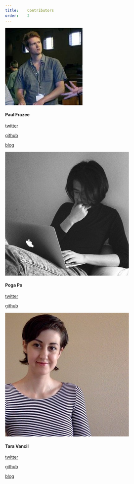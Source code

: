 ```yaml
---
title:    Contributors
order:    2
---
```


<div class="team-member">
  <div><img src="/img/team/pfrazee.png"></div>
  <div>
    <h4>Paul Frazee</h4>
    <p><span class="fa fa-twitter"></span> <a href="https://twitter.com/pfrazee">twitter</a></p>
    <p><span class="fa fa-github"></span> <a href="https://github.com/pfrazee">github</a></p>
    <p><span class="fa fa-file"></span> <a href="https://pfrazee.github.io">blog</a></p>
  </div>
</div>

<div class="team-member">
  <div><img src="/img/team/pogapo.jpg"></div>
  <div>
    <h4>Poga Po</h4>
    <p><span class="fa fa-twitter"></span> <a href="https://twitter.com/devpoga">twitter</a></p>
    <p><span class="fa fa-github"></span> <a href="https://github.com/poga">github</a></p>
  </div>
</div>

<div class="team-member">
  <div><img src="/img/team/tvancil.jpg"></div>
  <div>
    <h4>Tara Vancil</h4>
    <p><span class="fa fa-twitter"></span> <a href="https://twitter.com/taravancil">twitter</a></p>
    <p><span class="fa fa-github"></span> <a href="https://github.com/taravancil">github</a></p>
    <p><span class="fa fa-file"></span> <a href="https://taravancil.com/">blog</a></p>
  </div>
</div>